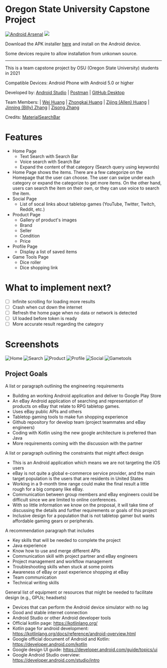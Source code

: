 # Oregon State University Capstone Project

[![Android Arsenal](https://img.shields.io/badge/Android%20Arsenal-MaterialSearchBar-orange.svg?style=flat)](http://android-arsenal.com/details/1/4158)
[![](https://jitpack.io/v/mancj/MaterialSearchBar.svg)](https://jitpack.io/#mancj/MaterialSearchBar)

Download the APK installer [here](https://github.com/OregonTeamWE/TableStop/releases) and install on the Android device.

Some devices require to allow installation from unkonwn source.

---
This is a team capstone project by OSU (Oregon State University) students in 2021

Compatible Devices: Android Phone with Android 5.0 or higher

Developed by: [Android Studio](https://developer.android.com/studio) | [Postman](https://www.postman.com/) | [GitHub Desktop](https://desktop.github.com/)

Team Members: | [Wei Huang](https://github.com/huangwei0) | [Zhongkai Huang](https://github.com/Matalife) | [Zijing (Allen) Huang](https://github.com/LuSuAllen) | [Jinning (Billy) Zhang](https://github.com/jinningzhang6) | [Zisong Zhang](https://github.com/zisongzhang) 

Credits: [MaterialSearchBar](https://github.com/mancj/MaterialSearchBar)

Features
========
* Home Page
  * Text Search with Search Bar
  * Voice search with Search Bar
  * Expand the content of that category (Search query using keywords)
* Home Page shows the items. There are a few categorize on the Homepage that the user can choose. The user can swipe under each category or expand the categorize to get more items. On the other hand, users can search the item on their own, or they can use voice to search the item. 
* Social Page
  * List of socal links about tabletop games (YouTube, Twitter, Twitch, Reddit, etc.)
* Product Page
  * Gallery of product's images
  * Brand
  * Seller
  * Condition
  * Price 
* Profile Page
  * Display a list of saved items 
* Game Tools Page
  * Dice roller
  * Dice shopping link

What to implement next?
=======================
* [ ] Infinite scrolling for loading more results
* [ ] Crash when cut down the internet
* [ ] Refresh the home page when no data or network is detected
* [ ] UI loaded before token is ready
* [ ] More accurate result regarding the category

Screenshots
===========
![Home](/images/home.png)
![Search](/images/search.png)
![Product](/images/product.png)
![Profile](/images/profile.png)
![Social](/images/social.png)
![Gametools](/images/gametools.png)

## Project Goals

A list or paragraph outlining the engineering requirements
- Building an working Android application and deliver to Google Play Store
- An eBay Android application of searching and representation of products on eBay that relate to RPG tabletop games.
- Uses eBay public APIs and others
- Tabletop gaming tools to make fun shopping experience
- Github repository for develop team (project teammates and eBay engineers)
- Coding with Kotlin using the new google architecture is preferred than Java
- More requirements coming with the discussion with the partner

A list or paragraph outlining the constraints that might affect design
- This is an Android application which means we are not targeting the iOS users
- eBay is not quite a global e-commerce service provider, and the main target population is the users that are residents in United States
- Working in a 9-month time range could make the final result a little rough for a big company like eBay.
- Communication between group members and eBay engineers could be difficult since we are limited to online conferences.
- With so little information we know on the proposal, it will take time of discussing the details and further requirements or goals of this project
- Inclusive design for a population that is not tabletop gamer but wants affordable gaming gears or peripherals. 

A recommendation paragraph that includes
- Key skills that will be needed to complete the project
- Java experience
- Know how to use and merge different APIs
- Communication skill with project partner and eBay engineers
- Project management and workflow management
- Troubleshooting skills when stuck at some points
- Awareness of eBay or past experience shopping at eBay
- Team communication
- Technical writing skills

General list of equipment or resources that might be needed to facilitate design (e.g., GPUs; headsets)
- Devices that can perform the Android device simulator with no lag
- Good and stable internet connection
- Android Studio or other Android developer tools
- Official kotlin page: https://kotlinlang.org/
- Kotlin page for android development: https://kotlinlang.org/docs/reference/android-overview.html
- Google official document of Android and Kotlin: https://developer.android.com/kotlin 
- Google design UI guide: https://developer.android.com/guide/topics/ui 
- Google Android Studio overview: https://developer.android.com/studio/intro 
